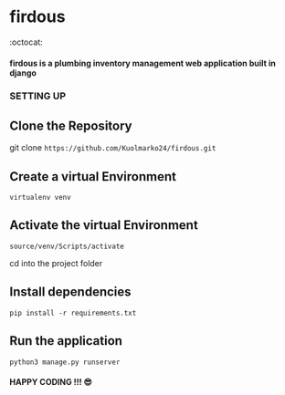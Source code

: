 # firdous
:octocat:
#### firdous is a plumbing inventory management web application built in django

### SETTING UP

## Clone the Repository
git clone ``` https://github.com/Kuolmarko24/firdous.git ```

## Create a virtual Environment
``` virtualenv venv ```

## Activate the virtual Environment
``` source/venv/Scripts/activate ```

cd into the project folder

## Install dependencies 
``` pip install -r requirements.txt ```

## Run the application
``` python3 manage.py runserver ```

#### HAPPY CODING !!! :sunglasses:
